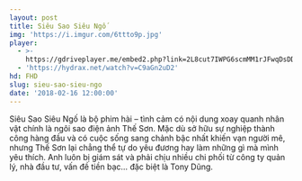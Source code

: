 ```yaml
---
layout: post
title: Siêu Sao Siêu Ngố
img: 'https://i.imgur.com/6ttto9p.jpg'
player:
  - >-
    https://gdriveplayer.me/embed2.php?link=2L8cut7IWPG6scmMM1rJFwqDsDDVuXo6Slb5JB5JiIo8mWptGzx7xRkaoDxTndG%252BhSzHYLCT13%252B%252FjjdkyR0FiplPnHcHSWhUdvPiC71v4m3PujeqpC1pMJuM5uq%252Brdqke7VX9za2NOSwvVg8YcK5xiy%252BlR%252BKxqFkX1UWTSUsuvn15OyHElAjKxhuS3NSbT2iuiLA7Tpr08bb48SzjYFeYL
  - 'https://hydrax.net/watch?v=C9aGn2uD2'
hd: FHD
slug: sieu-sao-sieu-ngo
date: '2018-02-16 12:00:00'
---
```


Siêu Sao Siêu Ngố là bộ phim hài – tình cảm có nội dung xoay quanh nhân vật chính là ngôi sao điện ảnh Thế Sơn. Mặc dù sở hữu sự nghiệp thành công hàng đầu và có cuộc sống sang chảnh bậc nhất khiến vạn người mê, nhưng Thế Sơn lại chẳng thể tự do yêu đương hay làm những gì mà mình yêu thích. Anh luôn bị giám sát và phải chịu nhiều chi phối từ công ty quản lý, nhà đầu tư, vấn đề tiền bạc… đặc biệt là Tony Dũng.
